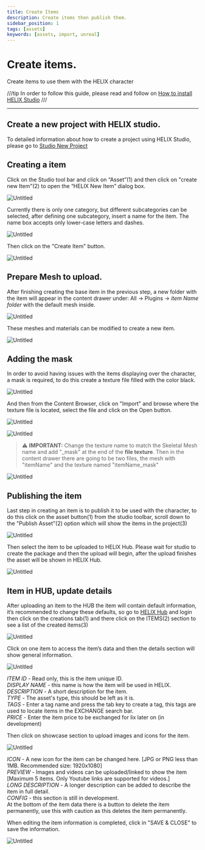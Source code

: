 ```yaml
---
title: Create Items
description: Create items then publish them.
sidebar_position: 1
tags: [assets]
keywords: [assets, import, unreal]
---
```

# Create items.

Create items to use them with the HELIX character

///tip
In order to follow this guide, please read and follow on [How to install HELIX Studio](/assets-modding/studio/setting-up-studio.md)
///

---


## Create a new project with HELIX studio.

To detailed information about how to create a project using HELIX Studio, please go to [Studio New Project](/assets-modding/studio/create-project.md)


## Creating a item

Click on the Studio tool bar and click on “Asset”(1) and then click on "create new Item"(2) to open the “HELIX New Item” dialog box.

![Untitled](\img\docs\studio\hex-item-creation\Untitled4.png)

Currently there is only one category, but different subcategories can be selected, after defining one subcategory, insert a name for the item. The name box accepts only lower-case letters and dashes.

![Untitled](\img\docs\studio\hex-item-creation\Untitled5.png)

Then click on the "Create Item" button.

![Untitled](\img\docs\studio\hex-item-creation\Untitled6.png)


## Prepare Mesh to upload.

After finishing creating the base item in the previous step, a new folder with the item will appear in the content drawer under: All -> Plugins -> *item Name folder* with the default mesh inside.

![Untitled](\img\docs\studio\hex-item-creation\Untitled7.png)

These meshes and materials can be modified to create a new item.

![Untitled](\img\docs\studio\hex-item-creation\Untitled8.png)


## Adding the mask

In order to avoid having issues with the items displaying over the character, a mask is required, to do this create a texture file filled with the color black.

![Untitled](\img\docs\studio\hex-item-creation\Untitled9.png)

And then from the Content Browser, click on "Import" and browse where the texture file is located, select the file and click on the Open button.

![Untitled](\img\docs\studio\hex-item-creation\Untitled10.png)

![Untitled](\img\docs\studio\hex-item-creation\Untitled11.png)

> :warning: **IMPORTANT:** Change the texture name to match the Skeletal Mesh name and add "_mask" at the end of the **file texture**.
Then in the content drawer there are going to be two files, the mesh with "itemName" and the texture named "itemName_mask" 

![Untitled](\img\docs\studio\hex-item-creation\Untitled12.png)


## Publishing the item

Last step in creating an item is to publish it to be used with the character, to do this click on the asset button(1) from the studio toolbar, scroll down to the "Publish Asset"(2) option which will show the items in the project(3) 

![Untitled](\img\docs\studio\hex-item-creation\Untitled13.png)

Then select the item to be uploaded to HELIX Hub. Please wait for studio to create the package and then the upload will begin, after the upload finishes the asset will be shown in HELIX Hub.

![Untitled](\img\docs\studio\hex-item-creation\Untitled14.png)


## Item in HUB, update details

After uploading an item to the HUB the item will contain default information, it’s recommended to change these defaults, so go to [HELIX Hub](https://hub.helixgame.com/) and login then click on the creations tab(1) and there click on the ITEMS(2) section to see a list of the created items(3)

![Untitled](\img\docs\studio\hex-item-creation\Untitled15.png)

Click on one item to access the item’s data and then the details section will show general information.

![Untitled](\img\docs\studio\hex-item-creation\Untitled16.png)

*ITEM ID* - Read only, this is the item unique ID.  
*DISPLAY NAME* - this name is how the item will be used in HELIX.  
*DESCRIPTION* - A short description for the item.  
*TYPE* - The asset's type, this should be left as it is.  
*TAGS* - Enter a tag name and press the tab key to create a tag, this tags are used to locate items in the EXCHANGE search bar.  
*PRICE* - Enter the item price to be exchanged for lix later on (in development)  

Then click on showcase section to upload images and icons for the item.

![Untitled](\img\docs\studio\hex-item-creation\Untitled17.png)

*ICON* - A new icon for the item can be changed here. [JPG or PNG less than 1MB. Recommended size: 1920x1080]  
*PREVIEW* - Images and videos can be uploaded/linked to show the item [Maximum 5 items. Only Youtube links are supported for videos.]  
*LONG DESCRIPTION* - A longer description can be added to describe the item in full detail.  
*CONFIG* - this section is still in development.  
At the bottom of the item data there is a button to delete the item permanently, use this with caution as this deletes the item permanently.  

When editing the item information is completed, click in "SAVE & CLOSE" to save the information.

![Untitled](\img\docs\studio\hex-item-creation\Untitled18.png)


<!--## Use the item in HELIX

Now the item will be shown in the exchange and the avatar can be equipped with it.

![Untitled](\img\docs\studio\hex-item-creation\Untitled19.png)
-->
